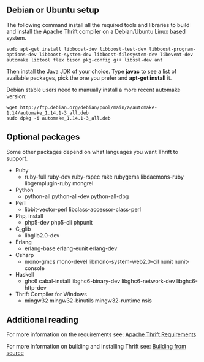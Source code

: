 ## Debian or Ubuntu setup
The following command install all the required tools and libraries to build and install the Apache Thrift compiler on a Debian/Ubuntu Linux based system.

	sudo apt-get install libboost-dev libboost-test-dev libboost-program-options-dev libboost-system-dev libboost-filesystem-dev libevent-dev automake libtool flex bison pkg-config g++ libssl-dev ant

Then install the Java JDK of your choice. Type **javac** to see a list of available packages, pick the one you prefer and **apt-get install** it.

Debian stable users need to manually install a more recent automake version:

    wget http://ftp.debian.org/debian/pool/main/a/automake-1.14/automake_1.14.1-3_all.deb
    sudo dpkg -i automake_1.14.1-3_all.deb

## Optional packages

Some other packages depend on what languages you want Thrift to support.

 * Ruby 
	* ruby-full ruby-dev ruby-rspec rake rubygems libdaemons-ruby libgemplugin-ruby mongrel
 * Python
	* python-all python-all-dev python-all-dbg
 * Perl
	* libbit-vector-perl libclass-accessor-class-perl
 * Php, install
	* php5-dev php5-cli phpunit
 * C_glib
	* libglib2.0-dev
 * Erlang
	* erlang-base erlang-eunit erlang-dev
 * Csharp
	* mono-gmcs mono-devel libmono-system-web2.0-cil nunit nunit-console
 * Haskell
	* ghc6 cabal-install libghc6-binary-dev libghc6-network-dev libghc6-http-dev
 * Thrift Compiler for Windows
	* mingw32 mingw32-binutils mingw32-runtime nsis


## Additional reading

For more information on the requirements see: [Apache Thrift Requirements](/docs/install)

For more information on building and installing Thrift see: [Building from source](/docs/BuildingFromSource)
